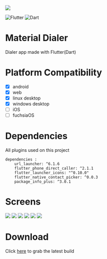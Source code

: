 
<img src="screens/banner.png"> 

![Flutter](https://img.shields.io/badge/Flutter-%2302569B.svg?style=for-the-badge&logo=Flutter&logoColor=white)
![Dart](https://img.shields.io/badge/dart-%230175C2.svg?style=for-the-badge&logo=dart&logoColor=white)

 # Material Dialer
 Dialer app made with Flutter(Dart)

# Platform Compatibility

- [x] android
- [x] web
- [x] linux desktop
- [x] windows desktop
- [ ] iOS
- [ ] fuchsiaOS

# Dependencies
All plugins used on this project
```
dependencies :
    url_launcher: ^6.1.6
    flutter_phone_direct_caller: ^2.1.1
    flutter_launcher_icons: "^0.10.0"
    flutter_native_contact_picker: ^0.0.3
    package_info_plus: ^3.0.1

```

 # Screens
<img src="screens/screen_1.png"/>
<img src="screens/screen_2.png"/>
<img src="screens/screen_3.png"/>
<img src="screens/screen_4.png"/>
<img src="screens/screen_5.png"/>
<img src="screens/screen_6.png"/>

 # Download
 Click <a href ="https://github.com/daviiid99/Material_Dialer/releases/download/latest/app-release.apk">here</a> to grab the latest build
